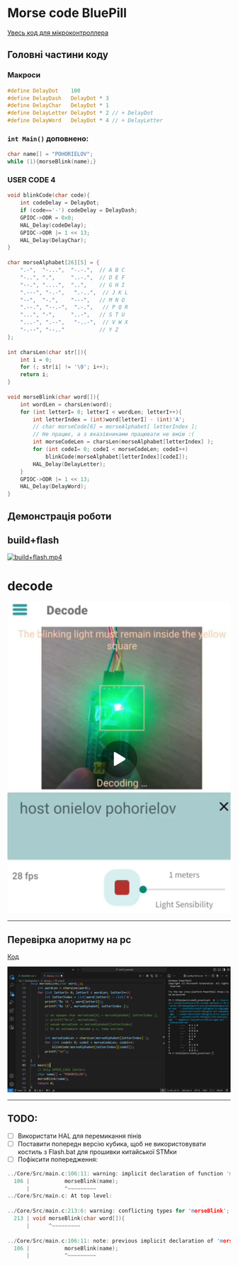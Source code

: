 # Morse code BluePill

[Увесь код для мікроконтроллера](Core/Src/main.c)

## Головні частини коду

### Макроси
``` c
#define DelayDot    100
#define DelayDash   DelayDot * 3
#define DelayChar   DelayDot * 1
#define DelayLetter DelayDot * 2 // + DelayDot
#define DelayWord   DelayDot * 4 // + DelayLetter
```

###  `int Main()` доповнено:
``` c
char name[] = "POHORIELOV";
while (1){morseBlink(name);}
```

###  USER CODE  4
``` c
void blinkCode(char code){
	int codeDelay = DelayDot;
	if (code=='-') codeDelay = DelayDash;
	GPIOC->ODR = 0x0;
	HAL_Delay(codeDelay);
	GPIOC->ODR |= 1 << 13;
	HAL_Delay(DelayChar);
}

char morseAlphabet[26][5] = {
	".-",  "-...",  "-.-.",  // A B C
	"-..", ".",     "..-.",  // D E F
	"--.", "....",  "..",    // G H I
	".---", "-.-",   ".-..",  // J K L
	"--",  "-.",    "---",   // M N O
	".--.", "--.-",  ".-.",   // P Q R
	"...", "-",     "..-",   // S T U
	"...-", ".--",   "-..-",  // V W X
	"-.--", "--.."   		 // Y Z
};

int charsLen(char str[]){
    int i = 0;
    for (; str[i] != '\0'; i++);
    return i;
}

void morseBlink(char word[]){
	int wordLen = charsLen(word);
	for (int letterI= 0; letterI < wordLen; letterI++){
		int letterIndex = (int)word[letterI] - (int)'A';
		// char morseCode[6] = morseAlphabet[ letterIndex ];
		// Не працює, а з вказівниками працювати не вмію :(
		int morseCodeLen = charsLen(morseAlphabet[letterIndex] );
		for (int codeI= 0; codeI < morseCodeLen; codeI++)
			blinkCode(morseAlphabet[letterIndex][codeI]);
		HAL_Delay(DelayLetter);
	}
	GPIOC->ODR |= 1 << 13;
	HAL_Delay(DelayWord);
}
```

## Демонстрація роботи

## build+flash
<!-- <video autoplay loop muted controls src="READMEfiles/build+flash.mp4" title="build+flash.mp4"></video> -->

[![build+flash.mp4](build+flash.jpg)](READMEfiles/build+flash.mp4)

# decode
<!-- <video autoplay loop muted controls src="READMEfiles/decode.mp4" title="morse decode.mp4"></video> -->

[![morse decode.mp4](READMEfiles/decode.jpg)](READMEfiles/decode.mp4)

---

## Перевірка алоритму на pc
[Код](TestAlgoritm/Morse.c)

![alt text](READMEfiles/algoritmTest.png)

---

## TODO:
- [ ] Використати HAL для перемикання пінів
- [ ] Поставити попередн версію кубика, щоб не використовувати костиль з Flash.bat для прошивки китайської STMки
- [ ] Пофіксити попередження:

``` c
../Core/Src/main.c:106:11: warning: implicit declaration of function 'morseBlink' [-Wimplicit-function-declaration]
  106 |           morseBlink(name);
      |           ^~~~~~~~~~
../Core/Src/main.c: At top level:

../Core/Src/main.c:213:6: warning: conflicting types for 'morseBlink'; have 'void(char *)'
  213 | void morseBlink(char word[]){
      |      ^~~~~~~~~~

../Core/Src/main.c:106:11: note: previous implicit declaration of 'morseBlink' with type 'void(char *)'
  106 |           morseBlink(name);
      |           ^~~~~~~~~~
```